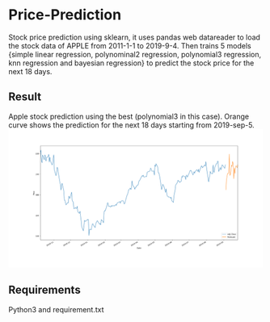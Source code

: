 # Price-Prediction
Stock price prediction using sklearn, it uses pandas web datareader to load the stock data of APPLE from 2011-1-1 to 2019-9-4. Then trains 5 models {simple linear regression, polynominal2 regression, polynomial3 regression, knn regression and bayesian regression} to predict the stock price for the next 18 days.

## Result
Apple stock prediction using the best (polynomial3 in this case). Orange curve shows the prediction for the next 18 days starting  from 2019-sep-5.
![prediction](./prediction.png)

## Requirements
Python3 and requirement.txt

